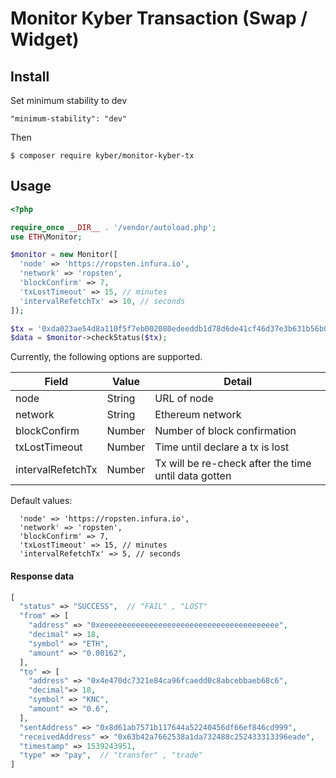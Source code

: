 # Monitor Kyber Transaction (Swap / Widget)

## Install
Set minimum stability to dev

```
"minimum-stability": "dev"
```

Then

```console
$ composer require kyber/monitor-kyber-tx
```

## Usage

```php
<?php 

require_once __DIR__ . '/vendor/autoload.php';
use ETH\Monitor;

$monitor = new Monitor([
  'node' => 'https://ropsten.infura.io',
  'network' => 'ropsten',
  'blockConfirm' => 7,
  'txLostTimeout' => 15, // minutes
  'intervalRefetchTx' => 10, // seconds
]);

$tx = '0xda023ae54d8a110f5f7eb002080edeeddb1d78d6de41cf46d37e3b631b56b01b';
$data = $monitor->checkStatus($tx);

```
Currently, the following options are supported.

|     Field               |   Value    |      Detail                                                        |
|-------------------------|------------|--------------------------------------------------------------------|
|     node                |     String |    URL of node                                                     |
|     network             |     String |    Ethereum network                                                |
|     blockConfirm        |     Number |    Number of block confirmation                                    |
|     txLostTimeout       |     Number |    Time until declare a tx is lost                                 |
|     intervalRefetchTx   |     Number |    Tx will be re-check after the time until data gotten            |

Default values:
```
  'node' => 'https://ropsten.infura.io',
  'network' => 'ropsten',
  'blockConfirm' => 7,
  'txLostTimeout' => 15, // minutes
  'intervalRefetchTx' => 5, // seconds
```

#### Response data

```php
[
  "status" => "SUCCESS",  // "FAIL" , "LOST"
  "from" => [
    "address" => "0xeeeeeeeeeeeeeeeeeeeeeeeeeeeeeeeeeeeeeeee",
    "decimal" => 18,
    "symbol" => "ETH",
    "amount" => "0.00162",
  ],
  "to" => [
    "address" => "0x4e470dc7321e84ca96fcaedd0c8abcebbaeb68c6",
    "decimal"=> 18,
    "symbol" => "KNC",
    "amount" => "0.6",
  ],
  "sentAddress" => "0x8d61ab7571b117644a52240456df66ef846cd999",
  "receivedAddress" => "0x63b42a7662538a1da732488c252433313396eade",
  "timestamp" => 1539243951,
  "type" => "pay",  // "transfer" , "trade"
]
```
